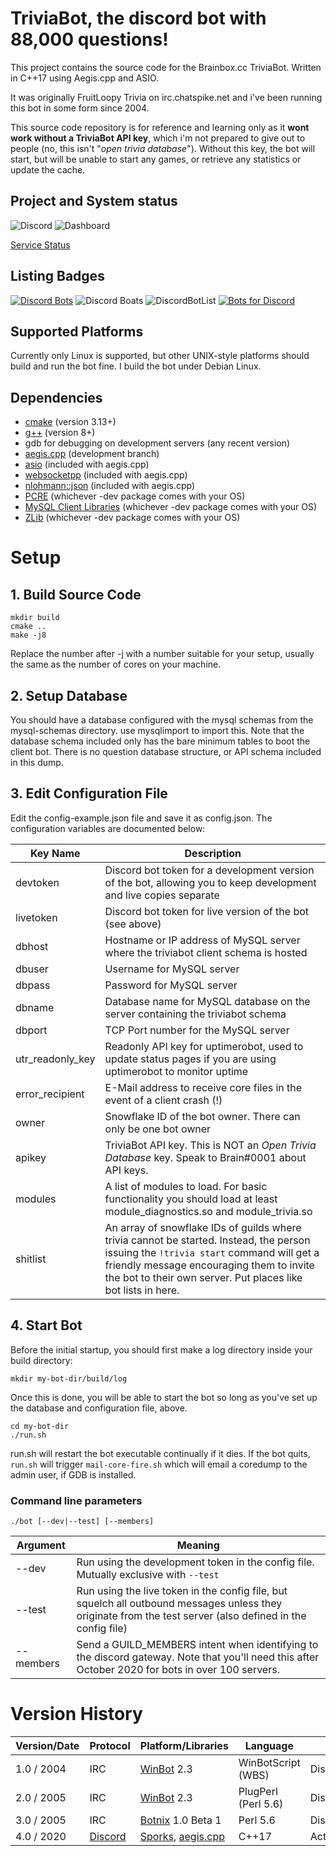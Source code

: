 # TriviaBot, the discord bot with 88,000 questions!
This project contains the source code for the Brainbox.cc TriviaBot. Written in C++17 using Aegis.cpp and ASIO.

It was originally FruitLoopy Trivia on irc.chatspike.net and i've been running this bot in some form since 2004.


This source code repository is for reference and learning only as it **wont work without a TriviaBot API key**, which i'm not prepared to give out to people (no, this isn't "*open trivia database*"). Without this key, the bot will start, but will be unable to start any games, or retrieve any statistics or update the cache.

## Project and System status

![Discord](https://img.shields.io/discord/537746810471448576?label=discord) ![Dashboard](https://img.shields.io/website?down_color=red&label=dashboard&url=https%3A%2F%2Ftriviabot.co.uk)

[Service Status](https://status.triviabot.co.uk)

## Listing Badges

[![Discord Bots](https://top.gg/api/widget/715906723982082139.svg)](https://top.gg/bot/715906723982082139)
![Discord Boats](https://discord.boats/api/widget/715906723982082139) 
![DiscordBotList](https://discordbotlist.com/bots/715906723982082139/widget) [![Bots for Discord](https://botsfordiscord.com/api/bot/715906723982082139/widget)](https://botsfordiscord.com/bots/715906723982082139)

## Supported Platforms

Currently only Linux is supported, but other UNIX-style platforms should build and run the bot fine. I build the bot under Debian Linux.

## Dependencies

* [cmake](https://cmake.org/) (version 3.13+)
* [g++](https://gcc.gnu.org) (version 8+)
* gdb for debugging on development servers (any recent version)
* [aegis.cpp](https://github.com/zeroxs/aegis.cpp) (development branch)
* [asio](https://think-async.com/Asio/) (included with aegis.cpp)
* [websocketpp](https://github.com/zaphoyd/websocketpp) (included with aegis.cpp)
* [nlohmann::json](https://github.com/nlohmann/json) (included with aegis.cpp)
* [PCRE](https://www.pcre.org/) (whichever -dev package comes with your OS)
* [MySQL Client Libraries](https://dev.mysql.com/downloads/c-api/) (whichever -dev package comes with your OS)
* [ZLib](https://www.zlib.net/) (whichever -dev package comes with your OS)

# Setup

## 1. Build Source Code

    mkdir build
    cmake ..
    make -j8
    
Replace the number after -j with a number suitable for your setup, usually the same as the number of cores on your machine.

## 2. Setup Database

You should have a database configured with the mysql schemas from the mysql-schemas directory. use mysqlimport to import this. Note that the database schema included only has the bare minimum tables to boot the client bot. There is no question database structure, or API schema included in this dump.

## 3. Edit Configuration File

Edit the config-example.json file and save it as config.json. The configuration variables are documented below:

| Key Name | Description |
|----------|-------------|
|devtoken  | Discord bot token for a development version of the bot, allowing you to keep development and live copies separate |
|livetoken | Discord bot token for live version of the bot (see above) |
| dbhost   | Hostname or IP address of MySQL server where the triviabot client schema is hosted |
| dbuser   | Username for MySQL server |
| dbpass   | Password for MySQL server |
| dbname   | Database name for MySQL database on the server containing the triviabot schema |
| dbport   | TCP Port number for the MySQL server |
| utr_readonly_key | Readonly API key for uptimerobot, used to update status pages if you are using uptimerobot to monitor uptime |
| error_recipient | E-Mail address to receive core files in the event of a client crash (!) |
| owner | Snowflake ID of the bot owner. There can only be one bot owner |
| apikey | TriviaBot API key. This is NOT an *Open Trivia Database* key. Speak to Brain#0001 about API keys. |
| modules | A list of modules to load. For basic functionality you should load at least module_diagnostics.so and module_trivia.so |
| shitlist | An array of snowflake IDs of guilds where trivia cannot be started. Instead, the person issuing the ``!trivia start`` command will get a friendly message encouraging them to invite the bot to their own server. Put places like bot lists in here. |

## 4. Start Bot

Before the initial startup, you should first make a log directory inside your build directory:

    mkdir my-bot-dir/build/log

Once this is done, you will be able to start the bot so long as you've set up the database and configuration file, above.

    cd my-bot-dir
    ./run.sh

run.sh will restart the bot executable continually if it dies. If the bot quits, ``run.sh`` will trigger ``mail-core-fire.sh`` which will email a coredump to the admin user, if GDB is installed.

### Command line parameters

    ./bot [--dev|--test] [--members]

| Argument        | Meaning                                                |
| --------------- |------------------------------------------------------- |
| --dev           | Run using the development token in the config file. Mutually exclusive with ``--test``     |
| --test          | Run using the live token in the config file, but squelch all outbound messages unless they originate from the test server (also defined in the config file)  |
| --members       | Send a GUILD_MEMBERS intent when identifying to the discord gateway. Note that you'll need this after October 2020 for bots in over 100 servers. |

# Version History

| Version/Date    | Protocol                       | Platform/Libraries                                 | Language            | Status       |
| ----------------|--------------------------------|----------------------------------------------------|---------------------|--------------|
| 1.0 / 2004      | IRC                            | [WinBot](https://www.winbot.co.uk) 2.3             | WinBotScript (WBS)  | Discontinued |
| 2.0 / 2005      | IRC                            | [WinBot](https://www.winbot.co.uk) 2.3             | PlugPerl (Perl 5.6) | Discontinued |
| 3.0 / 2005      | IRC                            | [Botnix](https://www.botnix.org) 1.0 Beta 1        | Perl 5.6            | Discontinued |
| 4.0 / 2020      | [Discord](https://discord.com) | [Sporks](https://sporks.gg), [aegis.cpp](https://github.com/zeroxs/aegis.cpp)   | C++17               | Active       |

